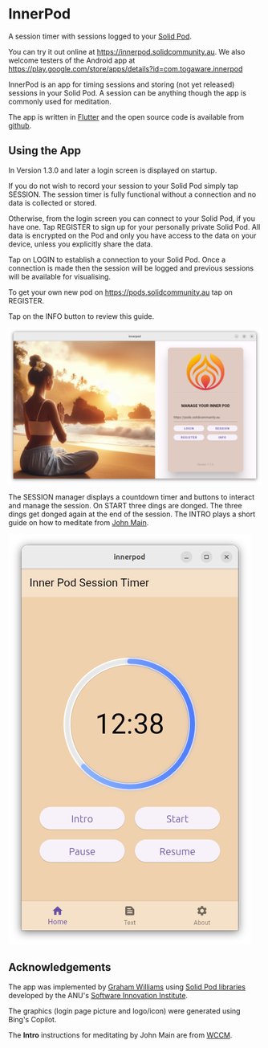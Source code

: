 # InnerPod

A session timer with sessions logged to your [Solid
Pod](https://solidproject.org/about).

You can try it out online at https://innerpod.solidcommunity.au. We
also welcome testers of the Android app at
https://play.google.com/store/apps/details?id=com.togaware.innerpod

InnerPod is an app for timing sessions and storing (not yet released)
sessions in your Solid Pod. A session can be anything though the app
is commonly used for meditation.

The app is written in
[Flutter](https://survivor.togaware.com/gnulinux/flutter.html) and the
open source code is available from
[github](https://github.com/gjwgit/innerpod).

## Using the App

In Version 1.3.0 and later a login screen is displayed on startup.

If you do not wish to record your session to your Solid Pod simply tap
SESSION. The session timer is fully functional without a connection
and no data is collected or stored.

Otherwise, from the login screen you can connect to your Solid Pod, if
you have one. Tap REGISTER to sign up for your personally private
Solid Pod. All data is encrypted on the Pod and only you have access
to the data on your device, unless you explicitly share the data.

Tap on LOGIN to establish a connection to your Solid Pod. Once a
connection is made then the session will be logged and previous
sessions will be available for visualising.

To get your own new pod on https://pods.solidcommunity.au tap on
REGISTER.

Tap on the INFO button to review this guide.

![](screenshots/pod_login_screen.png)

The SESSION manager displays a countdown timer and buttons to interact
and manage the session. On START three dings are donged. The three
dings get donged again at the end of the session. The INTRO plays a
short guide on how to meditate from [John
Main](https://en.wikipedia.org/wiki/John_Main).

![](screenshots/pod_session_12.png)

## Acknowledgements

The app was implemented by [Graham
Williams](https://togaware.com/graham.williams.html) using [Solid Pod
libraries](https://github.com/anusii/solidpod) developed by the ANU's
[Software Innovation Institute](https://sii.anu.edu.au).

The graphics (login page picture and logo/icon) were generated using
Bing's Copilot.

The **Intro** instructions for meditating by John Main are from
[WCCM](https://wccm.org).

